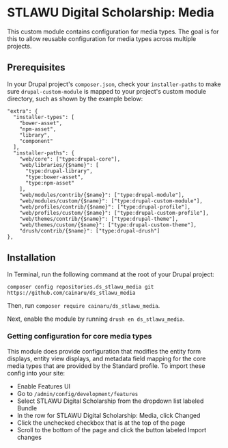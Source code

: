 # STLAWU Digital Scholarship: Media

This custom module contains configuration for media types. The goal is for this
to allow reusable configuration for media types across multiple projects.

## Prerequisites

In your Drupal project's `composer.json`, check your `installer-paths`  to  make
sure `drupal-custom-module` is mapped to your project's custom module 
directory, such as shown by the example below:

```
"extra": {
  "installer-types": [
    "bower-asset",
    "npm-asset",
    "library",
    "component"
  ],
  "installer-paths": {
    "web/core": ["type:drupal-core"],
    "web/libraries/{$name}": [
      "type:drupal-library", 
      "type:bower-asset", 
      "type:npm-asset"
    ],
    "web/modules/contrib/{$name}": ["type:drupal-module"],
    "web/modules/custom/{$name}": ["type:drupal-custom-module"],
    "web/profiles/contrib/{$name}": ["type:drupal-profile"],
    "web/profiles/custom/{$name}": ["type:drupal-custom-profile"],
    "web/themes/contrib/{$name}": ["type:drupal-theme"],
    "web/themes/custom/{$name}": ["type:drupal-custom-theme"],
    "drush/contrib/{$name}": ["type:drupal-drush"]
},

```

## Installation

In Terminal, run the following command at the root of your Drupal project:

```
composer config repositories.ds_stlawu_media git
https://github.com/cainaru/ds_stlawu_media
```

Then, run `composer require cainaru/ds_stlawu_media`.

Next, enable the module by running `drush en ds_stlawu_media`.

### Getting configuration for core media types

This module does provide configuration that modifies the entity form displays,
entity view displays, and metadata field mapping for the core media types that
are provided by the Standard profile. To import these config into your site:

* Enable Features UI
* Go to `/admin/config/development/features` 
* Select STLAWU Digital Scholarship from the dropdown list labeled Bundle
* In the row for STLAWU Digital Scholarship: Media, click Changed
* Click the unchecked checkbox that is at the top of the page
* Scroll to the bottom of the page and click the button labeled Import changes
